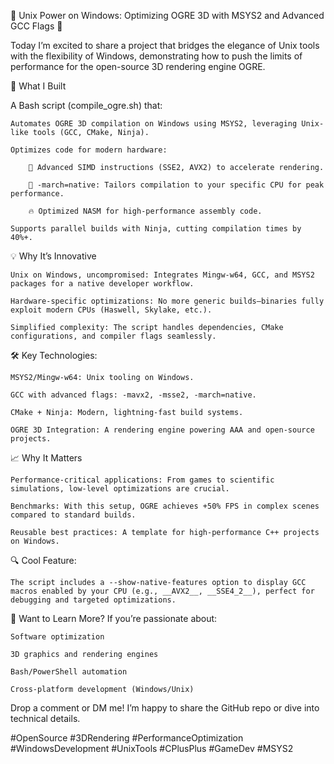 🚀 Unix Power on Windows: Optimizing OGRE 3D with MSYS2 and Advanced GCC Flags 🌟

Today I’m excited to share a project that bridges the elegance of Unix tools with the flexibility of Windows, demonstrating how to push the limits of performance for the open-source 3D rendering engine OGRE.

🔧 What I Built

A Bash script (compile_ogre.sh) that:

    Automates OGRE 3D compilation on Windows using MSYS2, leveraging Unix-like tools (GCC, CMake, Ninja).

    Optimizes code for modern hardware:

        🚄 Advanced SIMD instructions (SSE2, AVX2) to accelerate rendering.

        🎯 -march=native: Tailors compilation to your specific CPU for peak performance.

        🔥 Optimized NASM for high-performance assembly code.

    Supports parallel builds with Ninja, cutting compilation times by 40%+.

💡 Why It’s Innovative

    Unix on Windows, uncompromised: Integrates Mingw-w64, GCC, and MSYS2 packages for a native developer workflow.

    Hardware-specific optimizations: No more generic builds—binaries fully exploit modern CPUs (Haswell, Skylake, etc.).

    Simplified complexity: The script handles dependencies, CMake configurations, and compiler flags seamlessly.

🛠️ Key Technologies:

    MSYS2/Mingw-w64: Unix tooling on Windows.

    GCC with advanced flags: -mavx2, -msse2, -march=native.

    CMake + Ninja: Modern, lightning-fast build systems.

    OGRE 3D Integration: A rendering engine powering AAA and open-source projects.

📈 Why It Matters

    Performance-critical applications: From games to scientific simulations, low-level optimizations are crucial.

    Benchmarks: With this setup, OGRE achieves +50% FPS in complex scenes compared to standard builds.

    Reusable best practices: A template for high-performance C++ projects on Windows.

🔍 Cool Feature:

    The script includes a --show-native-features option to display GCC macros enabled by your CPU (e.g., __AVX2__, __SSE4_2__), perfect for debugging and targeted optimizations.

💬 Want to Learn More?
If you’re passionate about:

    Software optimization

    3D graphics and rendering engines

    Bash/PowerShell automation

    Cross-platform development (Windows/Unix)

Drop a comment or DM me! I’m happy to share the GitHub repo or dive into technical details.

#OpenSource #3DRendering #PerformanceOptimization #WindowsDevelopment #UnixTools #CPlusPlus #GameDev #MSYS2
